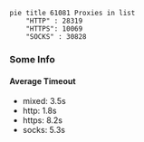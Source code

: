 
```mermaid
pie title 61081 Proxies in list
    "HTTP" : 28319
    "HTTPS": 10069
    "SOCKS" : 30828
```

### Some Info
#### Average Timeout

- mixed: 3.5s
- http: 1.8s
- https: 8.2s
- socks: 5.3s